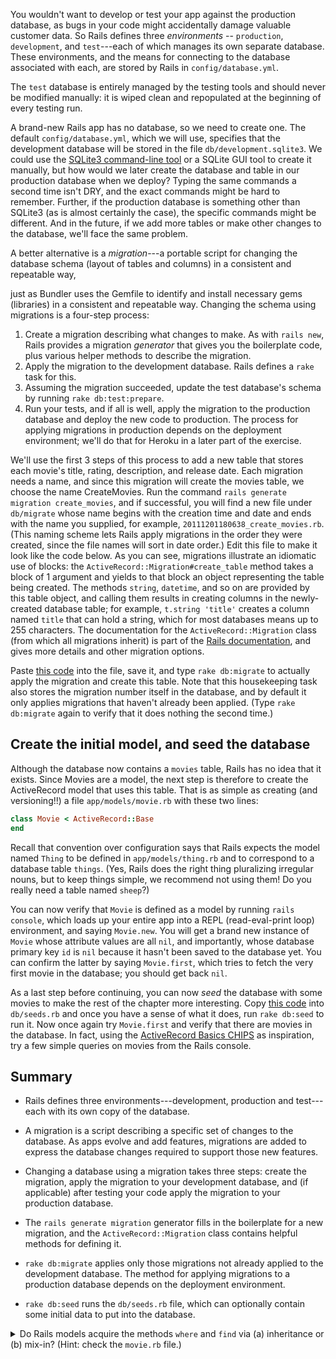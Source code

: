 You wouldn't want to develop or test your app against the production database, as bugs in your code might accidentally damage valuable customer data. So Rails defines three _environments_ -- `production`, `development`, and `test`---each of which manages its own separate database. These environments, and the means for connecting to the database associated with each, are stored by Rails in  `config/database.yml`.

The `test` database is entirely managed by the testing tools and should never be modified manually: it is wiped clean and repopulated at the beginning of every testing run.

A brand-new Rails app has no database, so we need to create one. The default `config/database.yml`, which we will use, specifies that the development database will be stored in the file `db/development.sqlite3`. We could use the  [SQLite3 command-line tool](http://www.sqlite.org/cli.html) or a SQLite GUI tool to create it manually, but how would we later create the database and table in our production database when we deploy?  Typing the same commands a second time isn't DRY, and the exact commands might be hard to remember. Further, if the production database is something other than SQLite3 (as is almost certainly the case), the specific commands might be different. And in the future, if we add more tables or make other changes to the database, we'll face the same problem.

A better alternative is a _migration_---a portable script for changing the database schema (layout of tables and columns) in a consistent and repeatable way,

just as Bundler uses the Gemfile to identify and install necessary gems (libraries) in a consistent and repeatable way. Changing the schema using migrations is a four-step process:

1. Create a migration describing what changes to make. As with `rails new`, Rails provides a migration _generator_ that gives you the boilerplate code, plus various helper methods to describe the migration.
1. Apply the migration to the development database.  Rails defines a `rake` task for this.
1.  Assuming the migration succeeded, update the test database's schema by running `rake db:test:prepare`.
1.  Run your tests, and if all is well, apply the migration to the production database and deploy the new code to production.  The process for applying migrations in production  depends on the deployment environment; we'll do that for Heroku in a later part of the exercise.

We'll use the first 3 steps of this process to add a new table that stores each movie's title, rating, description, and release date. Each migration needs a name, and since this migration will create the movies table, we choose the name CreateMovies. Run the command `rails generate migration create_movies`, and if successful, you will find a new file under `db/migrate` whose name begins with the creation time and date and ends with the name you supplied, for example, `20111201180638_create_movies.rb`. (This naming scheme lets Rails apply migrations in the order they were created, since the file names will sort in date order.)  Edit this file to make it look like the code below.  As you can see, migrations illustrate an idiomatic use of blocks: the `ActiveRecord::Migration#create_table`  method takes a block of 1 argument and yields to that block an object representing the table being created.  The methods `string`, `datetime`, and so on are provided by this table object, and calling them results  in creating columns in the newly-created database table; for example, `t.string 'title'` creates a column  named `title` that can hold a string, which for most databases means up to 255 characters. The documentation for the `ActiveRecord::Migration` class (from which all migrations inherit) is part of the [Rails documentation](http://api.rubyonrails.org/), and gives more details and other migration options.

Paste [this code](https://gist.github.com/armandofox/cd0bc6647751700aff9c166b88a7a871) into the file, save it,  and type `rake db:migrate` to actually apply the migration and create this table.  Note that this housekeeping task also stores the migration number itself in the database, and by default it only applies migrations that haven't already been applied.  (Type `rake db:migrate` again to verify that it does nothing the second time.)

## Create the initial model, and seed the database

Although the database now contains a `movies` table, Rails has no idea that it exists. Since Movies are a model, the next step is therefore to create the ActiveRecord model that uses this table.  That is as simple as creating (and versioning!!) a file `app/models/movie.rb` with these two lines:

```ruby
class Movie < ActiveRecord::Base
end
```

Recall that convention over configuration says that Rails expects the model named `Thing` to be defined in `app/models/thing.rb` and to correspond to a database table `things`.  (Yes, Rails does the right thing pluralizing irregular nouns, but to keep things simple, we recommend not using them!  Do you really need a table named `sheep`?)

You can now verify that `Movie` is defined as a model by running `rails console`, which loads up your entire app into a REPL (read-eval-print loop) environment, and saying `Movie.new`.  You will get a brand new instance of `Movie` whose attribute values are all `nil`, and importantly, whose database primary key `id` is `nil` because it hasn't been saved to the database yet.  You can confirm the latter by saying `Movie.first`, which tries to fetch the very first movie in the database; you should get back `nil`.

As a last step before continuing, you can now _seed_ the database with some movies to make the rest of the chapter more interesting. Copy [this code](https://gist.github.com/armandofox/056aae02801cf42a0199) into `db/seeds.rb` and once you have a sense of what it does, run `rake db:seed` to run it.  Now once again try `Movie.first` and verify that there are movies in the database.  In fact, using the [ActiveRecord Basics CHIPS](https://github.com/saasbook/hw-activerecord-intro) as inspiration, try a few simple queries on movies from the Rails console.


## Summary

*  Rails defines three environments---development, production and
    test---each with its own copy of the database.

*  A migration is a script describing a specific set of changes to
    the database.  As apps evolve and add features, migrations are added
    to express the database changes required to support those new features.

*  Changing a database using a migration takes three steps: create
    the migration, 
    apply the migration to your development database, and (if
    applicable) after testing your code apply the migration to your
    production database.

*  The `rails generate migration`
    generator fills in the boilerplate for a new
    migration, and the `ActiveRecord::Migration` class
    contains helpful methods for defining it.

* `rake db:migrate` applies  only those migrations not already applied to the development database. The method for applying migrations to a production database depends on the deployment environment.

*  `rake db:seed` runs the `db/seeds.rb` file, which can optionally contain some initial data to put into the database.


<details>
<summary>
 Do Rails models acquire the methods <code>where</code> and <code>find</code> via (a)
 inheritance or (b) mix-in?  (Hint: check the <code>movie.rb</code> file.)

</summary>
<blockquote>
  (a) they inherit from <code>ActiveRecord::Base</code>.
</blockquote>
</details>
